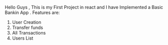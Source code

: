 Hello Guys , This is my First Project in react and I have Implemented a Basic Bankin App .
Features are:
1. User Creation
2. Transfer funds
3. All Transactions
4. Users List 
